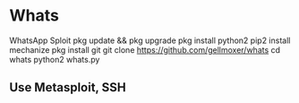 # Whats
WhatsApp Sploit 
 pkg update && pkg upgrade 
pkg install python2 
pip2 install mechanize 
pkg install git 
git clone 
https://github.com/gellmoxer/whats 
cd whats 
python2 whats.py 
## Use Metasploit, SSH
